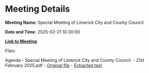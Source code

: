 # Meeting Details

**Meeting Name:** Special Meeting of Limerick City and County Council

**Date and Time:** 2025-02-21 10:30:00

**[Link to Meeting](https://www.limerick.ie/council/whats-on/special-meeting-of-limerick-city-and-county-council-19)**

Files: 

Agenda - Special Meeting of Limerick City and County Council  - 21st February 2025.pdf - [Original file](https://www.limerick.ie/sites/default/files/media/documents/2025-02/agenda-special-meeting-of-limerick-city-and-county-council-21st-february-2025.pdf) - [Extracted text](./Agenda%20-%20Special%20Meeting%20of%20Limerick%20City%20and%20County%20Council%C2%A0%20-%2021st%20February%202025.md)

